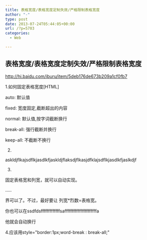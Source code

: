 ```yaml
---
title: 表格宽度/表格宽度定制失效/严格限制表格宽度
author: "-"
type: post
date: 2013-07-24T05:44:05+00:00
url: /?p=5703
categories:
  - Web

---
```

## 表格宽度/表格宽度定制失效/严格限制表格宽度
<http://hi.baidu.com/iburu/item/5deb176de673b209a1cf0fb7>

1.如何固定表格宽度[HTML]
  

  
auto: 默认值
  
fixed: 宽度固定,截断超出的内容


  
normal: 默认值,按字词截断换行
  
break-all: 强行截断并换行
  
keep-all: 不截断不换行

 
2.


  
askldjflkajsdflkjasdlkfjaskldjflaksdjflkasjdfklajsdflkjasdlkfjaslkdjf
  


3.

固定表格宽和列宽，就可以自动实现。
  
<style>
  
table{width:800px}
  
td{width:80px}
  
</style>
  
.....

界可以了。不过，最好要让 列宽*烈数=表格宽。
  
你也可以在ssdfdsfffffffffffffsaffffffffffffffffffffffa

他就会自动换行

4.应该用style="border:1px;word-break : break-all;"